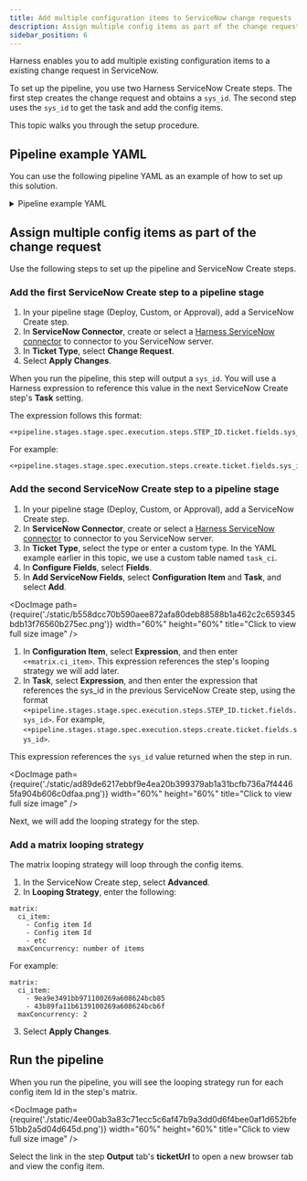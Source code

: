 ```yaml
---
title: Add multiple configuration items to ServiceNow change requests 
description: Assign multiple config items as part of the change request.
sidebar_position: 6
---
```


Harness enables you to add multiple existing configuration items to a existing change request in ServiceNow.

To set up the pipeline, you use two Harness ServiceNow Create steps. The first step creates the change request and obtains a `sys_id`. The second step uses the `sys_id` to get the task and add the config items.

This topic walks you through the setup procedure.

## Pipeline example YAML

You can use the following pipeline YAML as an example of how to set up this solution.

<details>
<summary>Pipeline example YAML</summary>

```yaml
pipeline:
  projectIdentifier: myproject
  orgIdentifier: default
  tags: {}
  stages:
    - stage:
        name: stage
        identifier: stage
        description: ""
        type: Custom
        spec:
          execution:
            steps:
              - step:
                  type: ServiceNowCreate
                  name: create
                  identifier: create
                  spec:
                    useServiceNowTemplate: false
                    connectorRef: account.service_now_connector
                    ticketType: change_request
                    fields: []
                  timeout: 10m
              - step:
                  type: ServiceNowCreate
                  name: ServiceNowCreate_1
                  identifier: ServiceNowCreate_1
                  spec:
                    useServiceNowTemplate: false
                    connectorRef: account.service_now_connector
                    ticketType: task_ci
                    fields:
                      - name: ci_item
                        value: <+matrix.ci_item>
                      - name: task
                        value: <+pipeline.stages.stage.spec.execution.steps.create.ticket.fields.sys_id>
                  timeout: 10m
                  strategy:
                    matrix:
                      ci_item:
                        - 9ea9e3491bb971100269a608624bcb85
                        - 43b89fa11b6139100269a608624bcb6f
                      maxConcurrency: 2
        tags: {}
  identifier: mypipeline
  name: mypipeline

```

</details>


## Assign multiple config items as part of the change request

Use the following steps to set up the pipeline and ServiceNow Create steps.

### Add the first ServiceNow Create step to a pipeline stage

1. In your pipeline stage (Deploy, Custom, or Approval), add a ServiceNow Create step.
2. In **ServiceNow Connector**, create or select a [Harness ServiceNow connector](/docs/platform/connectors/ticketing-systems/connect-to-service-now) to connector to you ServiceNow server. 
3. In **Ticket Type**, select **Change Request**.
4. Select **Apply Changes**.

When you run the pipeline, this step will output a `sys_id`. You will use a Harness expression to reference this value in the next ServiceNow Create step's **Task** setting. 

The expression follows this format:

```
<+pipeline.stages.stage.spec.execution.steps.STEP_ID.ticket.fields.sys_id>
```

For example:

```
<+pipeline.stages.stage.spec.execution.steps.create.ticket.fields.sys_id>
```

### Add the second ServiceNow Create step to a pipeline stage

1. In your pipeline stage (Deploy, Custom, or Approval), add a ServiceNow Create step.
2. In **ServiceNow Connector**, create or select a [Harness ServiceNow connector](/docs/platform/connectors/ticketing-systems/connect-to-service-now) to connector to you ServiceNow server. 
3. In **Ticket Type**, select the type or enter a custom type. In the YAML example earlier in this topic, we use a custom table named `task_ci`.
4. In **Configure Fields**, select **Fields**.
5. In **Add ServiceNow Fields**, select **Configuration Item** and **Task**, and select **Add**.

  <DocImage path={require('./static/b558dcc70b590aee872afa80deb88588b1a462c2c659345bdb13f76560b275ec.png')} width="60%" height="60%" title="Click to view full size image" />  
1. In **Configuration Item**, select **Expression**, and then enter `<+matrix.ci_item>`. This expression references the step's looping strategy we will add later.
2. In **Task**, select **Expression**, and then enter the expression that references the sys_id in the previous ServiceNow Create step, using the format `<+pipeline.stages.stage.spec.execution.steps.STEP_ID.ticket.fields.sys_id>`. For example, `<+pipeline.stages.stage.spec.execution.steps.create.ticket.fields.sys_id>`.
  
  This expression references the `sys_id` value returned when the step in run.
  
  <DocImage path={require('./static/ad89de6217ebbf9e4ea20b399379ab1a31bcfb736a7f44465fa904b606c0dfaa.png')} width="60%" height="60%" title="Click to view full size image" />  

Next, we will add the looping strategy for the step.

### Add a matrix looping strategy

The matrix looping strategy will loop through the config items.

1. In the ServiceNow Create step, select **Advanced**.
2. In **Looping Strategy**, enter the following: 
  ```
  matrix:
    ci_item:
      - Config item Id
      - Config item Id
      - etc
    maxConcurrency: number of items
  ```

  For example:

  ```
  matrix:
    ci_item:
      - 9ea9e3491bb971100269a608624bcb85
      - 43b89fa11b6139100269a608624bcb6f
    maxConcurrency: 2
  ```
3. Select **Apply Changes**.

## Run the pipeline

When you run the pipeline, you will see the looping strategy run for each config item Id in the step's matrix.

<DocImage path={require('./static/4ee00ab3a83c71ecc5c6af47b9a3dd0d6f4bee0af1d652bfe51bb2a5d04d645d.png')} width="60%" height="60%" title="Click to view full size image" />

Select the link in the step **Output** tab's **ticketUrl** to open a new browser tab and view the config item.

